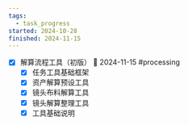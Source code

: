 ```yaml
---
tags:
  - task_progress
started: 2024-10-28
finished: 2024-11-15
---
```


- [x] 解算流程工具（初版） 📅 2024-11-15 #processing 
	- [x] 任务工具基础框架
	- [x] 资产解算预设工具
	- [x] 镜头布料解算工具
	- [x] 镜头解算整理工具
	- [x] 工具基础说明